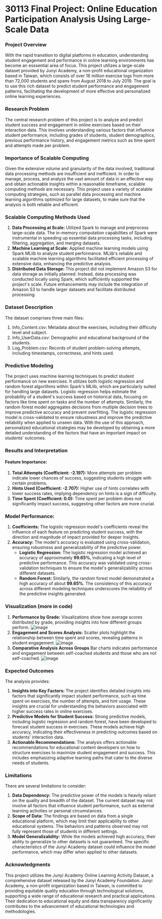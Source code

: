 # 30113 Final Project: Online Education Participation Analysis Using Large-Scale Data

### Project Overview

With the rapid transition to digital platforms in education, understanding student engagement and performance in online learning environments has become an esssential area of focus. This project utilizes a large-scale dataset provided by Junyi Academy, a non-profit educational organization based in Taiwan, which consists of over 16 million exercise logs from more than 72,000 students and spans from August 2018 to July 2019. The goal is to use this rich dataset to predict student performance and engagement patterns, facilitating the development of more effective and personalized online learning experiences.

### Research Problem

The central research problem of this project is to analyze and predict student success and engagement in online exercises based on their interaction data. This involves understanding various factors that influence student performance, including grades of students, student demographics, previous performance history, and engagement metrics such as time spent and attempts made per problem.

### Importance of Scalable Computing

Given the extensive volume and granularity of the data involved, traditional data processing methods are insufficient and inefficient. In order to manage, process, and analyze the vast amount of data in an effective way and obtain actionable insights within a reasonable timeframe, scalable computing methods are necessary. This project uses a variety of scalable computing strategies, such as parallel data processing and machine learning algorithms optimized for large datasets, to make sure that the analysis is both reliable and efficient.

### Scalable Computing Methods Used

1. **Data Processing at Scale:** Utilized Spark to manage and preprocess large-scale data. The in-memory computation capabilities of Spark were instrumental in speeding up essential data processing tasks, including filtering, aggregation, and merging datasets.
2. **Machine Learning at Scale:** Applied machine learning models using Spark MLlib to analyze student performance. MLlib's reliable and scalable machine learning algorithms facilitated efficient processing of extensive data, enhancing the predictive analysis.
3. **Distributed Data Storage:** This project did not implement Amazon S3 for data storage as initially planned. Instead, data processing was conducted locally using Spark, which sufficiently supported the project's scale. Future enhancements may include the integration of Amazon S3 to handle larger datasets and facilitate distributed processing.

### Dataset Description

The dataset comprises three main files:
1. Info_Content.csv: Metadata about the exercises, including their difficulty level and subject.
2. Info_UserData.csv: Demographic and educational background of the students.
3. Log_Problem.csv: Records of student problem-solving attempts, including timestamps, correctness, and hints used.

### Predictive Modeling

The project uses machine learning techniques to predict student performance on new exercises. It utilizes both logistic regression and random forest algorithms within Spark's MLlib, which are particularly suited for handling large datasets. Logistic regression helps estimate the probability of a student's success based on historical data, focusing on factors like time spent on tasks and the number of attempts. Similarly, the random forest model aggregates decisions from multiple decision trees to improve predictive accuracy and prevent overfitting. The logistic regression model is cross-validated to ensure robustness and improve the predictive reliability when applied to unseen data. With the use of this approach, personalized educational strategies may be developed by obtaining a more detailed understanding of the factors that have an important impact on students' outcomes.

### Results and Interpretation

#### Feature Importance:

1. **Total Attempts (Coefficient: -2.197):** More attempts per problem indicate lower chances of success, suggesting students struggle with certain problems.
2. **Hints Used (Coefficient: -2.707):** Higher use of hints correlates with lower success rates, implying dependency on hints is a sign of difficulty.
3. **Time Spent (Coefficient: 0.0):** Time spent per problem does not significantly impact success, suggesting other factors are more crucial.

### Model Performance:
1. **Coefficients:** The logistic regression model's coefficients reveal the influence of each feature on predicting student success, with the direction and magnitude of impact provided for deeper insights.
2. **Accuracy:** The model's accuracy is evaluated using cross-validation, ensuring robustness and generalizability of the predictive power.
    - **Logistic Regression:** The logistic regression model achieved an accuracy of approximately **99.65%**, indicating a high level of predictive performance. This accuracy was validated using cross-validation techniques to ensure the model's generalizability across different datasets.
    - **Random Forest:** Similarly, the random forest model demonstrated a high accuracy of about **99.65%**. The consistency of this accuracy across different modeling techniques underscores the reliability of the predictive insights generated.
  
### Visualization (more in code)
1. **Performance by Grade:** Visualizations show how average scores distributed by grade, providing insights into how different groups perform.
![image](https://github.com/macs30113-s24/final-project-kz/assets/143459510/aef8f80a-147b-47de-821b-db14bdc4235c)
2. **Engagement and Scores Analysis:** Scatter plots highlight the relationship between time spent and scores, revealing patterns in student engagement.
![image](https://github.com/macs30113-s24/final-project-kz/assets/143459510/5e67643b-dfa2-4cad-8361-56d1b2dd60e0)
3. **Comparative Analysis Across Groups** Bar charts indicates performance and engagement between self-coached students and those who are not self-coached.
![image](https://github.com/macs30113-s24/final-project-kz/assets/143459510/a0c7eb68-2023-416d-99b6-658a5640d9da)


### Expected Outcomes

The analysis provides:
1. **Insights into Key Factors:** The project identifies detailed insights into factors that significantly impact student performance, such as time spent on exercises, the number of attempts, and hint usage. These insights are crucial for understanding the behaviors associated with higher success rates in online exercises.
2. **Predictive Models for Student Success:** Strong predictive models, including logistic regression and random forest, have been developed to forecast student success in exercises.  These models achieve high accuracy, indicating their effectiveness in predicting outcomes based on students' interaction data.
3. **Actionable Recommendations:** The analysis offers actionable recommendations for educational content developers on how to structure exercises to maximize student engagement and success. This includes emphasizing adaptive learning paths that cater to the diverse needs of students.

### Limitations
There are several limitations to consider:
1. **Data Dependency:** The predictive power of the models is heavily reliant on the quality and breadth of the dataset. The current dataset may not involve all factors that influence student performance, such as external learning activities or personal circumstances.
2. **Scope of Data:** The findings are based on data from a single educational platform, which may limit their applicability to other educational systems. The behaviors and patterns observed may not fully represent those of students in different settings.
3. **Model Generalizability:** While the models achieved high accuracy, their ability to generalize to other datasets is not guaranteed. The specific characteristics of the Junyi Academy dataset could influence the model performance, which may differ when applied to other datasets.

### Acknowledgments
This project utilizes the Junyi Academy Online Learning Activity Dataset, a comprehensive dataset released by the Junyi Academy Foundation. Junyi Academy, a non-profit organization based in Taiwan, is committed to providing equitable quality education through technological solutions, supporting a wide range of educational research and practical applications. Their dedication to educational equity and data transparency significantly contributes to the advancement of educational technologies and methodologies.
